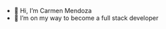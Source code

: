 - 👋 Hi, I’m Carmen Mendoza 
- 👀 I’m on my way to become a full stack developer 

<!---
carmen170796/carmen170796 is a ✨ special ✨ repository because its `README.md` (this file) appears on your GitHub profile.
You can click the Preview link to take a look at your changes.
--->
